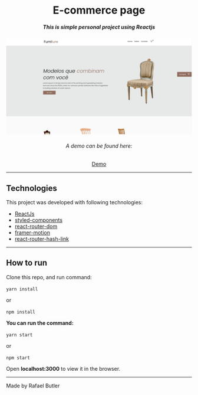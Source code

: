 <h1 align="center">E-commerce page</h1>

<h5 align="center">This is simple personal project using Reactjs</h5>

![Home](src/image/page.png)


<h6 align="center"> A demo can be found here: </h6>

<p align="center">
    <a href="#">
        Demo
    </a>

</p>

---

## Technologies


This project was developed with following technologies:

- [ReactJs](https://reactjs.org/)
- [styled-components](https://styled-components.com/)
- [react-router-dom](https://reactrouter.com/)
- [framer-motion](https://www.framer.com/motion/)
- [react-router-hash-link](https://github.com/rafgraph/react-router-hash-link)
  
---  

## How to run

Clone this repo, and run command:

`yarn install`

or

`npm install`

**You can run the command:**

`yarn start`

or

`npm start`

Open **localhost:3000** to view it in the browser.

---

Made by Rafael Butler
